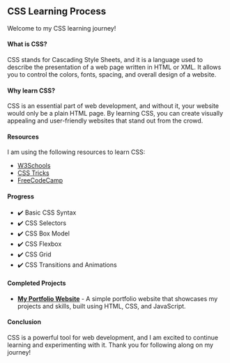 ## CSS Learning Process
Welcome to my CSS learning journey!

#### What is CSS?
CSS stands for Cascading Style Sheets, and it is a language used to describe the presentation of a web page written in HTML or XML. It allows you to control the colors, fonts, spacing, and overall design of a website.

#### Why learn CSS?
CSS is an essential part of web development, and without it, your website would only be a plain HTML page. By learning CSS, you can create visually appealing and user-friendly websites that stand out from the crowd.

#### Resources
I am using the following resources to learn CSS:

-   <a href="https://www.w3schools.com/css/">W3Schools </a>
-   <a href="https://css-tricks.com/"> CSS Tricks </a>
-   <a href="https://www.freecodecamp.org/learn/css"> FreeCodeCamp </a>

#### Progress
- :heavy_check_mark: Basic CSS Syntax
- :heavy_check_mark: CSS Selectors
- :heavy_check_mark: CSS Box Model
- :heavy_check_mark: CSS Flexbox
- :heavy_check_mark: CSS Grid
- :heavy_check_mark: CSS Transitions and Animations

#### Completed Projects
-   **[My Portfolio Website](https://github.com/username/personal-website)** - A simple portfolio website that showcases my projects and skills, built using HTML, CSS, and JavaScript.

#### Conclusion
CSS is a powerful tool for web development, and I am excited to continue learning and experimenting with it. Thank you for following along on my journey!
